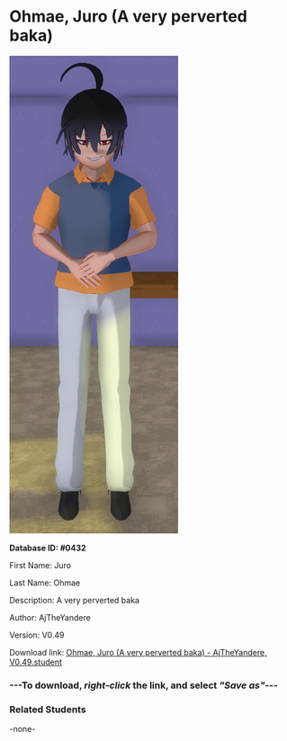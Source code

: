 # Ohmae, Juro (A very perverted baka)

<img src="../../Files/Images/Ohmae, Juro (A very perverted baka).png" title="Ohmae, Juro (A very perverted baka) - AjTheYandere, V0.49">

**Database ID: #0432**

First Name: Juro

Last Name: Ohmae

Description: A very perverted baka

Author: AjTheYandere

Version: V0.49

Download link: <a href="https://raw.githubusercontent.com/Arbiter1223/Daigaku-Gurashi-Custom-Students/master/Files/Student%20Files/Ohmae%2C%20Juro%20(A%20very%20perverted%20baka)%20-%20AjTheYandere%2C%20V0.49.student">Ohmae, Juro (A very perverted baka) - AjTheYandere, V0.49.student</a>

### ---**To download, _right-click_ the link, and select _"Save as"_**---

### Related Students

-none-
